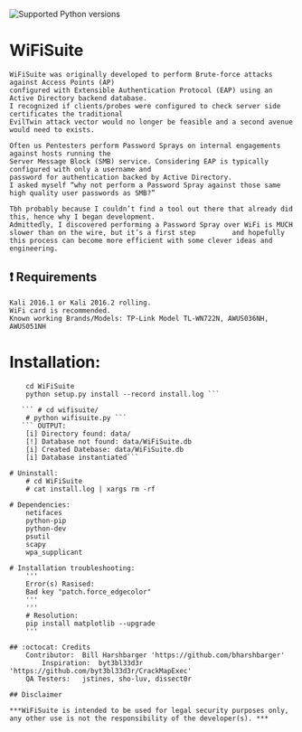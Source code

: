 ![Supported Python versions](https://img.shields.io/badge/python-2.7-blue.svg)
# WiFiSuite     
	WiFiSuite was originally developed to perform Brute-force attacks against Access Points (AP) 
	configured with Extensible Authentication Protocol (EAP) using an Active Directory backend database.
	I recognized if clients/probes were configured to check server side certificates the traditional 
	EvilTwin attack vector would no longer be feasible and a second avenue would need to exists.

	Often us Pentesters perform Password Sprays on internal engagements against hosts running the 
	Server Message Block (SMB) service. Considering EAP is typically configured with only a username and 
	password for authentication backed by Active Directory. 
	I asked myself “why not perform a Password Spray against those same high quality user passwords as SMB?”  
	
	Tbh probably because I couldn’t find a tool out there that already did this, hence why I began development. 
	Admittedly, I discovered performing a Password Spray over WiFi is MUCH slower than on the wire, but it’s a first step 	      and hopefully this process can become more efficient with some clever ideas and engineering. 


## :heavy_exclamation_mark: Requirements
	Kali 2016.1 or Kali 2016.2 rolling. 
	WiFi card is recommended.
	Known working Brands/Models: TP-Link Model TL-WN722N, AWUS036NH, AWUS051NH
    
# Installation:
``` git clone https://github.com/NickSanzotta/WiFiSuite.git
    cd WiFiSuite
    python setup.py install --record install.log ```
    
   ``` # cd wifisuite/
    # python wifisuite.py ```
   ``` OUTPUT:
	[i] Directory found: data/
 	[!] Database not found: data/WiFiSuite.db
 	[i] Created Datebase: data/WiFiSuite.db
 	[i] Database instantiated```

# Uninstall:
    # cd WiFiSuite
    # cat install.log | xargs rm -rf

# Dependencies:
    netifaces
    python-pip 
    python-dev
    psutil
    scapy    
    wpa_supplicant
    
# Installation troubleshooting:
    '''
    Error(s) Rasised: 
    Bad key "patch.force_edgecolor"
    '''
    '''
    # Resolution:
    pip install matplotlib --upgrade
    '''
 
## :octocat: Credits
	Contributor:  Bill Harshbarger 'https://github.com/bharshbarger'
        Inspiration:  byt3bl33d3r 'https://github.com/byt3bl33d3r/CrackMapExec'
	QA Testers:   jstines, sho-luv, dissect0r

## Disclaimer

***WiFiSuite is intended to be used for legal security purposes only, any other use is not the responsibility of the developer(s). ***
